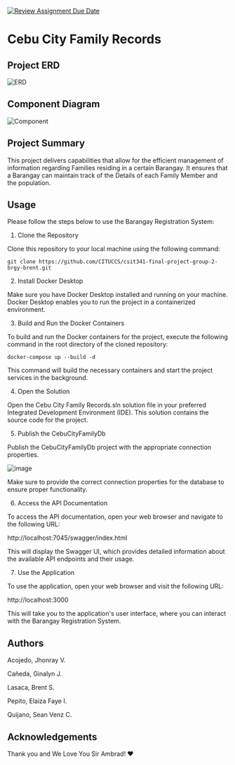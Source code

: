 [![Review Assignment Due Date](https://classroom.github.com/assets/deadline-readme-button-24ddc0f5d75046c5622901739e7c5dd533143b0c8e959d652212380cedb1ea36.svg)](https://classroom.github.com/a/JrvVU50A)

# Cebu City Family Records

## **Project ERD**

![ERD](https://github.com/CITUCCS/csit341-final-project-group-2-brgy-brent/assets/111823676/740ebdae-368b-416e-bda5-a66b34f7c21f)

## Component Diagram

![Component](https://github.com/CITUCCS/csit341-final-project-group-2-brgy-brent/assets/111823676/e18f2c06-22b8-4c85-ab29-19d2e25ae0ca)

## **Project Summary**
This project delivers capabilities that allow for the efficient management of information regarding Families residing in a certain Barangay. It ensures that a Barangay can maintain track of the Details of each Family Member and the population.

## Usage
Please follow the steps below to use the Barangay Registration System:

1. Clone the Repository

Clone this repository to your local machine using the following command:

```git clone https://github.com/CITUCCS/csit341-final-project-group-2-brgy-brent.git```

2. Install Docker Desktop

Make sure you have Docker Desktop installed and running on your machine. Docker Desktop enables you to run the project in a containerized environment.

3. Build and Run the Docker Containers

To build and run the Docker containers for the project, execute the following command in the root directory of the cloned repository: 

```docker-compose up --build -d```

This command will build the necessary containers and start the project services in the background.

4. Open the Solution

Open the Cebu City Family Records.sln solution file in your preferred Integrated Development Environment (IDE). This solution contains the source code for the project.

5. Publish the CebuCityFamilyDb

Publish the CebuCityFamilyDb project with the appropriate connection properties.

![image](https://github.com/CITUCCS/csit341-final-project-group-2-brgy-brent/assets/111823676/f1787d2f-7349-4cd9-9312-3f02f080a0b1)

Make sure to provide the correct connection properties for the database to ensure proper functionality.

6. Access the API Documentation

To access the API documentation, open your web browser and navigate to the following URL:

http://localhost:7045/swagger/index.html

This will display the Swagger UI, which provides detailed information about the available API endpoints and their usage.

7. Use the Application

To use the application, open your web browser and visit the following URL:

http://localhost:3000

This will take you to the application's user interface, where you can interact with the Barangay Registration System.

## **Authors**
Acojedo, Jhonray V.

Cañeda, Ginalyn J.

Lasaca, Brent S.

Pepito, Elaiza Faye I.

Quijano, Sean Venz C.

## **Acknowledgements**
Thank you and We Love You Sir Ambrad! ❤️
